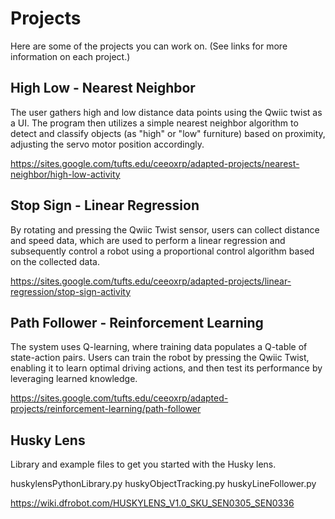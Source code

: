 # Projects

Here are some of the projects you can work on.  (See links for more information on each project.)

## High Low - Nearest Neighbor

The user gathers high and low distance data points using the Qwiic twist as a UI. The program then utilizes a simple nearest neighbor algorithm to detect and classify objects (as "high" or "low" furniture) based on proximity, adjusting the servo motor position accordingly.

https://sites.google.com/tufts.edu/ceeoxrp/adapted-projects/nearest-neighbor/high-low-activity

## Stop Sign - Linear Regression

By rotating and pressing the Qwiic Twist sensor, users can collect distance and speed data, which are used to perform a linear regression and subsequently control a robot using a proportional control algorithm based on the collected data.

https://sites.google.com/tufts.edu/ceeoxrp/adapted-projects/linear-regression/stop-sign-activity

## Path Follower - Reinforcement Learning

The system uses Q-learning, where training data populates a Q-table of state-action pairs. Users can train the robot by pressing the Qwiic Twist, enabling it to learn optimal driving actions, and then test its performance by leveraging learned knowledge.

https://sites.google.com/tufts.edu/ceeoxrp/adapted-projects/reinforcement-learning/path-follower

## Husky Lens

Library and example files to get you started with the Husky lens. 

huskylensPythonLibrary.py
huskyObjectTracking.py
huskyLineFollower.py

https://wiki.dfrobot.com/HUSKYLENS_V1.0_SKU_SEN0305_SEN0336
